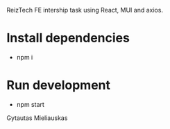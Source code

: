 ReizTech FE intership task using React, MUI and axios.



# Install dependencies
- npm i

# Run development
- npm start


Gytautas Mieliauskas